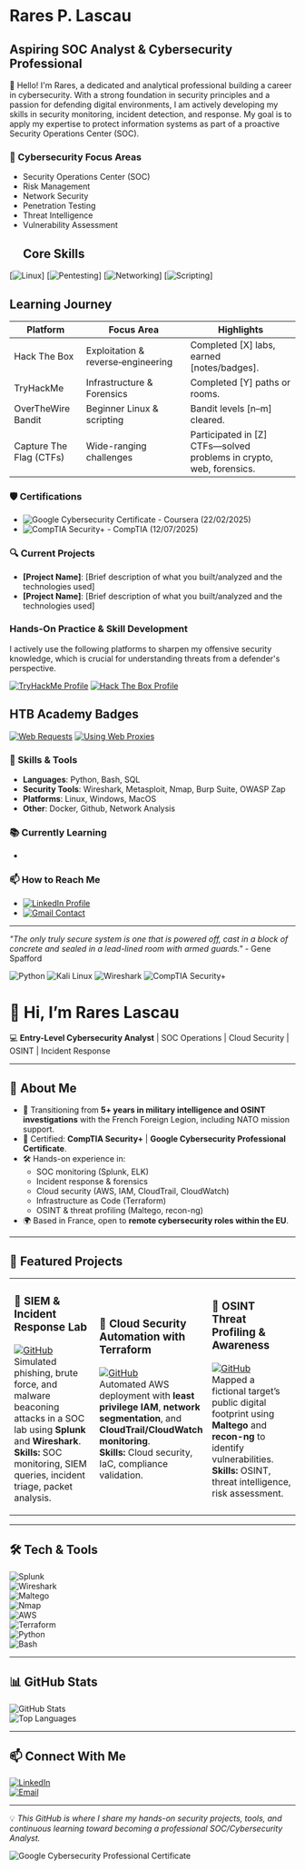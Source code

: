 # Rares P. Lascau
## Aspiring SOC Analyst & Cybersecurity Professional

👋 Hello! I'm Rares, a dedicated and analytical professional building a career in cybersecurity. With a strong foundation in security principles and a passion for defending digital environments, I am actively developing my skills in security monitoring, incident detection, and response. My goal is to apply my expertise to protect information systems as part of a proactive Security Operations Center (SOC).

### 🔐 Cybersecurity Focus Areas
- Security Operations Center (SOC)
- Risk Management
- Network Security
- Penetration Testing
- Threat Intelligence
- Vulnerability Assessment
  ##  Core Skills
[![Linux](https://img.shields.io/badge/Linux–3C873A.svg?style=for-the-badge&logo=linux&logoColor=white)]
[![Pentesting](https://img.shields.io/badge/Penetration%20Testing–blue.svg?style=for-the-badge)]
[![Networking](https://img.shields.io/badge/Networking–orange.svg?style=for-the-badge)]
[![Scripting](https://img.shields.io/badge/Python%20&amp;%20Bash–yellow.svg?style=for-the-badge)]

##  Learning Journey
| Platform           | Focus Area                       | Highlights                                      |
|-------------------|---------------------------------- |-------------------------------------------------|
| Hack The Box      | Exploitation & reverse‑engineering | Completed [X] labs, earned [notes/badges].     |
| TryHackMe         | Infrastructure & Forensics       | Completed [Y] paths or rooms.                  |
| OverTheWire Bandit | Beginner Linux & scripting       | Bandit levels [n–m] cleared.                    |
| Capture The Flag (CTFs) | Wide-ranging challenges       | Participated in [Z] CTFs—solved problems in crypto, web, forensics. |


  
### 🛡️ Certifications
- ![Google Cybersecurity Certificate](https://img.shields.io/badge/-Google%20Cybersecurity%20Certificate-4285F4?style=flat&logo=google&logoColor=white) - Coursera (22/02/2025)
- ![CompTIA Security+](https://img.shields.io/badge/-CompTIA%20Security%2B-FF0000?style=flat&logo=comptia&logoColor=white) - CompTIA (12/07/2025)

  
### 🔍 Current Projects
- **[Project Name]**: [Brief description of what you built/analyzed and the technologies used]
- **[Project Name]**: [Brief description of what you built/analyzed and the technologies used]

### Hands-On Practice & Skill Development

I actively use the following platforms to sharpen my offensive security knowledge, which is crucial for understanding threats from a defender's perspective.

[![TryHackMe Profile](https://img.shields.io/badge/TryHackMe-blue?style=for-the-badge&logo=tryhackme&logoColor=white)](https://tryhackme.com/p/RrsHum)
[![Hack The Box Profile](https://img.shields.io/badge/Hack%20The%20Box-green?style=for-the-badge&logo=hackthebox&logoColor=white)](https://app.hackthebox.com/profile/RrsHum)

## HTB Academy Badges

[![Web Requests](assets/web_requests_badge.png)](https://academy.hackthebox.com/achievement/badge/34fea7e5-6a42-11f0-bcfd-bea50ffe6cb4)
[![Using Web Proxies](assets/using_web_proxies_badge.png)](https://academy.hackthebox.com/achievement/badge/d7a47561-7381-11f0-9254-bea50ffe6cb4)



### 🧰 Skills & Tools
- **Languages**: Python, Bash, SQL
- **Security Tools**: Wireshark, Metasploit, Nmap, Burp Suite, OWASP Zap
- **Platforms**: Linux, Windows, MacOS
- **Other**: Docker, Github, Network Analysis

### 📚 Currently Learning
- 

### 📫 How to Reach Me
-  [![LinkedIn Profile](https://img.shields.io/badge/LinkedIn-0077B5?style=for-the-badge&logo=linkedin&logoColor=white)](https://www.linkedin.com/in/rareslascau/)
-  [![Gmail Contact](https://img.shields.io/badge/Gmail-D14836?style=for-the-badge&logo=gmail&logoColor=white)](mailto:rarespaul97@gmail.com)

---

*"The only truly secure system is one that is powered off, cast in a block of concrete and sealed in a lead-lined room with armed guards."* - Gene Spafford

![Python](https://img.shields.io/badge/-Python-3776AB?style=flat&logo=python&logoColor=white)
![Kali Linux](https://img.shields.io/badge/-Kali%20Linux-557C94?style=flat&logo=kali-linux&logoColor=white)
![Wireshark](https://img.shields.io/badge/-Wireshark-1679A7?style=flat&logo=wireshark&logoColor=white)
![CompTIA Security+](https://img.shields.io/badge/-CompTIA%20Security%2B-FF0000?style=for-the-badge&logo=comptia&logoColor=white)



# 👋 Hi, I’m Rares Lascau  

💻 **Entry-Level Cybersecurity Analyst** | SOC Operations | Cloud Security | OSINT | Incident Response  

---

## 🚀 About Me
- 🎯 Transitioning from **5+ years in military intelligence and OSINT investigations** with the French Foreign Legion, including NATO mission support.  
- 📜 Certified: **CompTIA Security+** | **Google Cybersecurity Professional Certificate**.  
- 🛠️ Hands-on experience in:
  - SOC monitoring (Splunk, ELK)
  - Incident response & forensics
  - Cloud security (AWS, IAM, CloudTrail, CloudWatch)
  - Infrastructure as Code (Terraform)
  - OSINT & threat profiling (Maltego, recon-ng)  
- 🌍 Based in France, open to **remote cybersecurity roles within the EU**.

---

## 📂 Featured Projects

<table>
<tr>
<td width="33%">
  
### 🔹 SIEM & Incident Response Lab  
[![GitHub](https://img.shields.io/badge/Code-View%20Repository-blue?logo=github)](#)  
Simulated phishing, brute force, and malware beaconing attacks in a SOC lab using **Splunk** and **Wireshark**.  
**Skills:** SOC monitoring, SIEM queries, incident triage, packet analysis.  
</td>
<td width="33%">

### 🔹 Cloud Security Automation with Terraform  
[![GitHub](https://img.shields.io/badge/Code-View%20Repository-blue?logo=github)](#)  
Automated AWS deployment with **least privilege IAM**, **network segmentation**, and **CloudTrail/CloudWatch monitoring**.  
**Skills:** Cloud security, IaC, compliance validation.  
</td>
<td width="33%">

### 🔹 OSINT Threat Profiling & Awareness  
[![GitHub](https://img.shields.io/badge/Code-View%20Repository-blue?logo=github)](#)  
Mapped a fictional target’s public digital footprint using **Maltego** and **recon-ng** to identify vulnerabilities.  
**Skills:** OSINT, threat intelligence, risk assessment.  
</td>
</tr>
</table>

---

## 🛠 Tech & Tools

![Splunk](https://img.shields.io/badge/-Splunk-000?&logo=Splunk)  
![Wireshark](https://img.shields.io/badge/-Wireshark-1679A7?&logo=Wireshark&logoColor=white)  
![Maltego](https://img.shields.io/badge/-Maltego-2E2E2E)  
![Nmap](https://img.shields.io/badge/-Nmap-00457C?&logo=nmap)  
![AWS](https://img.shields.io/badge/-AWS-232F3E?&logo=amazon-aws)  
![Terraform](https://img.shields.io/badge/-Terraform-7B42BC?&logo=Terraform)  
![Python](https://img.shields.io/badge/-Python-3776AB?&logo=python&logoColor=white)  
![Bash](https://img.shields.io/badge/-Bash-4EAA25?&logo=gnu-bash&logoColor=white)  

---

## 📊 GitHub Stats

![GitHub Stats](https://github-readme-stats.vercel.app/api?username=Rrs-Hum&show_icons=true&theme=radical)  
![Top Languages](https://github-readme-stats.vercel.app/api/top-langs/?username=Rrs-Hum&layout=compact&theme=radical)  

---

## 📫 Connect With Me  
[![LinkedIn](https://img.shields.io/badge/LinkedIn-Profile-blue?logo=linkedin)](https://www.linkedin.com/in/rareslascau/)  
[![Email](https://img.shields.io/badge/Email-rarespaul97%40gmail.com-red?logo=gmail&logoColor=white)](mailto:rarespaul97@gmail.com)  

---

💡 *This GitHub is where I share my hands-on security projects, tools, and continuous learning toward becoming a professional SOC/Cybersecurity Analyst.*




![Google Cybersecurity Professional Certificate](https://img.shields.io/badge/-Google%20Cybersecurity%20Professional-4285F4?style=for-the-badge&logo=google&logoColor=white&labelColor=000000)

